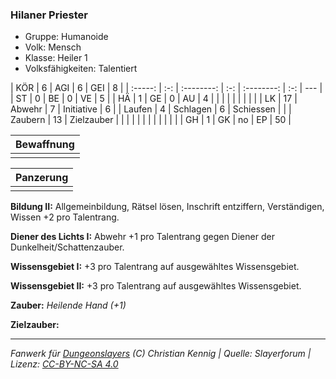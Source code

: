 ### Hilaner Priester

- Gruppe: Humanoide
- Volk: Mensch
- Klasse: Heiler 1
- Volksfähigkeiten: Talentiert

|   KÖR   |  6  |    AGI     |  6  |    GEI     |  8  |
| :-----: | :-: | :--------: | :-: | :--------: | :-: | --- |
|   ST    |  0  |     BE     |  0  |     VE     |  5  |
|   HÄ    |  1  |     GE     |  0  |     AU     |  4  |
|         |     |            |     |            |     |     |
|   LK    | 17  |   Abwehr   |  7  | Initiative |  6  |
| Laufen  |  4  |  Schlagen  |  6  | Schiessen  |     |
| Zaubern | 13  | Zielzauber |     |            |     |
|         |     |            |     |            |     |     |
|   GH    |  1  |     GK     | no  |     EP     | 50  |

| Bewaffnung |
| :--------: |
|            |

| Panzerung |
| :-------: |
|           |

**Bildung II:** Allgemeinbildung, Rätsel lösen, Inschrift entziffern, Verständigen, Wissen +2 pro Talentrang.

**Diener des Lichts I:** Abwehr +1 pro Talentrang gegen Diener der Dunkelheit/Schattenzauber.

**Wissensgebiet I:** +3 pro Talentrang auf ausgewähltes Wissensgebiet.

**Wissensgebiet II:** +3 pro Talentrang auf ausgewähltes Wissensgebiet.

**Zauber:** _Heilende Hand (+1)_

**Zielzauber:**

---

_Fanwerk für [Dungeonslayers](https://www.dungeonslayers.net/) (C) Christian Kennig | Quelle: Slayerforum | Lizenz: [CC-BY-NC-SA 4.0](https://creativecommons.org/licenses/by-nc-sa/4.0/deed.de)_
